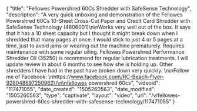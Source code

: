{
    "title": "Fellowes Powershred 60Cs Shredder with SafeSense Technology",
    "description": "A very quick unboxing and demonstration of the Fellowes Powershred 60Cs 10-Sheet Cross-Cut Paper and Credit Card Shredder with SafeSense Technology (4606001)\n\nWorks very well out of the box.  It says that it has a 10 sheet capacity but I thought it might break down when I shredded that many pages at once.  I would stick to just 4 or 5 pages at a time, just to avoid jams or wearing out the machine prematurely.  Requires maintenance with some regular oiling.  Fellowes Powershred Performance Shredder Oil (35250) is recommend for regular lubrication treatments. I will update review in about 6 months to see how she is holding up.  Other shredders I have had in the past have broken down very quickly.  \n\nFollow me of Facebook: \nhttps:\/\/www.facebook.com\/RC-Beach-Flyer-928048697250962\/\n\nfellowes powershred 60cs",
    "videoid": "117471055",
    "date_created": "1505260563",
    "date_modified": "1505260563",
    "type": "captivate",
    "layout": "video",
    "url": "\/v\/fellowes-powershred-60cs-shredder-with-safesense-technology\/117471055"
}